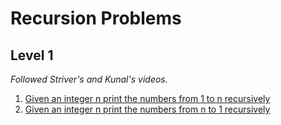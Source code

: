 # Recursion Problems

## Level 1

_Followed Striver's and Kunal's videos._

1. [Given an integer n print the numbers from 1 to n recursively](./Level1/Recursive1toN.ts)
2. [Given an integer n print the numbers from n to 1 recursively](./Level1/RecursiveNto1.ts)
